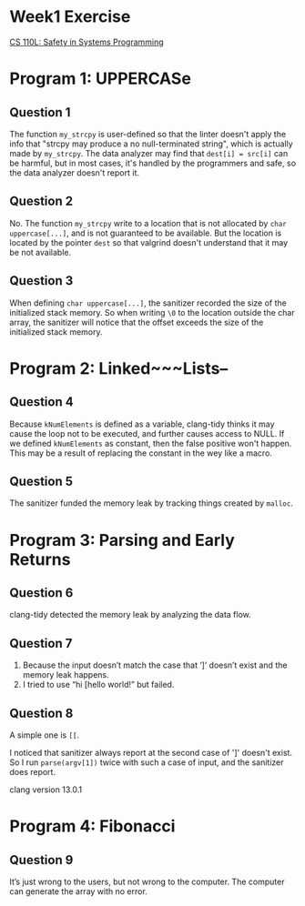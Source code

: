 # Week1 Exercise

[CS 110L: Safety in Systems Programming](https://web.stanford.edu/class/cs110l/assignments/week-1-exercises/)

# **Program 1: UPPERCASe**

## **Question 1**

The function `my_strcpy` is user-defined so that the linter doesn't apply the info that "strcpy may produce a no null-terminated string", which is actually made by `my_strcpy`. The data analyzer may find that `dest[i] = src[i]` can be harmful, but in most cases, it's handled by the programmers and safe, so the data analyzer doesn't report it.

## **Question 2**

No. The function `my_strcpy` write to a location that is not allocated by `char uppercase[...]`, and is not guaranteed to be available. But the location is located by the pointer `dest` so that valgrind doesn't understand that it may be not available.

## **Question 3**

When defining `char uppercase[...]`, the sanitizer recorded the size of the initialized stack memory. So when writing `\0` to the location outside the char array, the sanitizer will notice that the offset exceeds the size of the initialized stack memory.

# **Program 2: Linked~~~Lists–**

## **Question 4**

Because `kNumElements` is defined as a variable, clang-tidy thinks it may cause the loop not to be executed, and further causes access to NULL. If we defined `kNumElements` as constant, then the false positive won't happen. This may be a result of replacing the constant in the wey like a macro. 

## **Question 5**

The sanitizer funded the memory leak by tracking things created by `malloc`.

# **Program 3: Parsing and Early Returns**

## Question 6

clang-tidy detected the memory leak by analyzing the data flow.

## **Question 7**

1. Because the input doesn’t match the case that ‘]’ doesn’t exist and the memory leak happens.
2. I tried to use “hi [hello world!” but failed.

## **Question 8**

A simple one is `[[`. 

I noticed that sanitizer always report at the second case of ']' doesn't exist. So I run `parse(argv[1])` twice with such a case of input, and the sanitizer does report.

clang version 13.0.1

# **Program 4: Fibonacci**

## **Question 9**

It’s just wrong to the users, but not wrong to the computer. The computer can generate the array with no error.